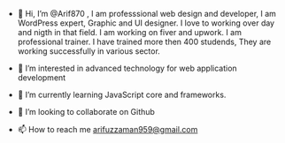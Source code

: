- 👋 Hi, I’m @Arif870 , I am professsional web design and developer, I am WordPress expert, Graphic and UI designer. I love to working over day and nigth in that field. I am working on fiver and upwork. I am professional trainer. I have trained more then 400 studends, They are working successfully in various sector.

- 👀 I’m interested in advanced technology for web application development
- 🌱 I’m currently learning JavaScript core and frameworks. 
- 💞️ I’m looking to collaborate on Github
- 📫 How to reach me arifuzzaman959@gmail.com

<!---
Arif870/Arif870 is a ✨ special ✨ repository because its `README.md` (this file) appears on your GitHub profile.
You can click the Preview link to take a look at your changes.
--->
